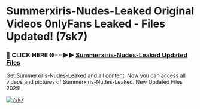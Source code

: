 # Summerxiris-Nudes-Leaked Original Videos 0nlyFans Leaked - Files Updated! (7sk7)

<h3>🔴 CLICK HERE 🌐==►► <a href="https://tinyurl.com/4mcuefdz" rel="nofollow">Summerxiris-Nudes-Leaked Updated Files</a></h3>

Get Summerxiris-Nudes-Leaked and all content. Now you can access all videos and pictures of Summerxiris-Nudes-Leaked. New Updated Files 2025!

[![7sk7](https://i.imgur.com/StAQSOY.gif)](https://tinyurl.com/4mcuefdz)
